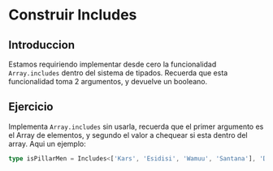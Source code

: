 # Construir Includes

## Introduccion

Estamos requiriendo implementar desde cero la funcionalidad `Array.includes` dentro del sistema de tipados. Recuerda que esta funcionalidad toma 2 argumentos, y devuelve un booleano.

## Ejercicio

Implementa `Array.includes` sin usarla, recuerda que el primer argumento es el Array de elementos, y segundo el valor a chequear si esta dentro del array. Aqui un ejemplo:

`````typescript
type isPillarMen = Includes<['Kars', 'Esidisi', 'Wamuu', 'Santana'], 'Dio'> // se espera que sea `false`
``````

